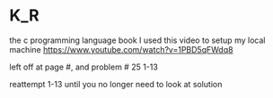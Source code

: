 # K_R
the c programming language book
I used this video to setup my local machine https://www.youtube.com/watch?v=1PBD5qFWdq8


left off at page #, and problem #
25 1-13   

reattempt 1-13 until you no longer need to look at solution